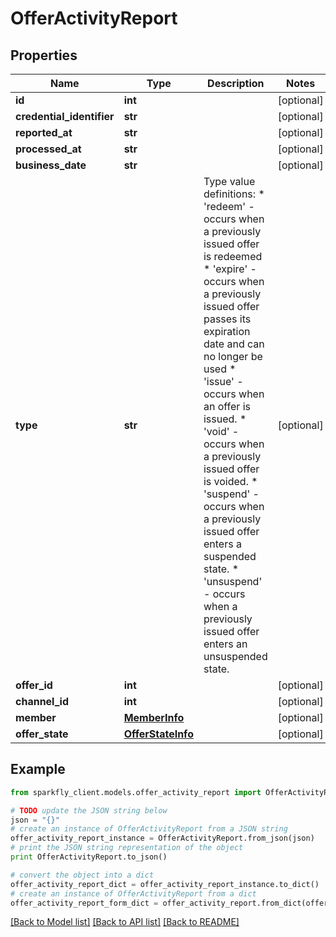 # OfferActivityReport


## Properties
Name | Type | Description | Notes
------------ | ------------- | ------------- | -------------
**id** | **int** |  | [optional] 
**credential_identifier** | **str** |  | [optional] 
**reported_at** | **str** |  | [optional] 
**processed_at** | **str** |  | [optional] 
**business_date** | **str** |  | [optional] 
**type** | **str** | Type value definitions:   * &#39;redeem&#39; - occurs when a previously issued offer is redeemed   * &#39;expire&#39; - occurs when a previously issued offer passes its expiration date and can no longer be used   * &#39;issue&#39; - occurs when an offer is issued.   * &#39;void&#39; - occurs when a previously issued offer is voided.   * &#39;suspend&#39; - occurs when a previously issued offer enters a suspended state.   * &#39;unsuspend&#39; - occurs when a previously issued offer enters an unsuspended state.  | [optional] 
**offer_id** | **int** |  | [optional] 
**channel_id** | **int** |  | [optional] 
**member** | [**MemberInfo**](MemberInfo.md) |  | [optional] 
**offer_state** | [**OfferStateInfo**](OfferStateInfo.md) |  | [optional] 

## Example

```python
from sparkfly_client.models.offer_activity_report import OfferActivityReport

# TODO update the JSON string below
json = "{}"
# create an instance of OfferActivityReport from a JSON string
offer_activity_report_instance = OfferActivityReport.from_json(json)
# print the JSON string representation of the object
print OfferActivityReport.to_json()

# convert the object into a dict
offer_activity_report_dict = offer_activity_report_instance.to_dict()
# create an instance of OfferActivityReport from a dict
offer_activity_report_form_dict = offer_activity_report.from_dict(offer_activity_report_dict)
```
[[Back to Model list]](../README.md#documentation-for-models) [[Back to API list]](../README.md#documentation-for-api-endpoints) [[Back to README]](../README.md)


